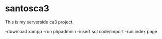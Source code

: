 # santosca3

This is my serverside ca3 project.

-download xampp
-run phpadmnin
-insert sql code/import
-run index page
